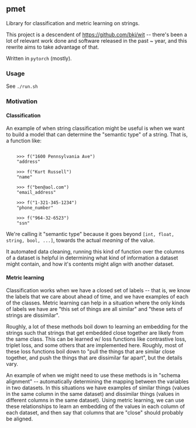 ## pmet

Library for classification and metric learning on strings.

This project is a descendent of https://github.com/bkj/wit -- there's been a lot of relevant work done and software released in the past ~ year, and this rewrite aims to take advantage of that.

Written in `pytorch` (mostly).

### Usage

See `./run.sh`

### Motivation

#### Classification

An example of when string classification might be useful is when we want to build a model that can determine the "semantic type" of a string.  That is, a function like:

```

    >>> f("1600 Pennsylvania Ave")
    "address"
    
    >>> f("Kurt Russell")
    "name"
    
    >>> f("ben@aol.com")
    "email_address"

    >>> f("1-321-345-1234")
    "phone_number"
    
    >>> f("964-32-6523")
    "ssn"

```

We're calling it "semantic type" because it goes beyond `[int, float, string, bool, ...]`, towards the actual _meaning_ of the value. 

It automated data cleaning, running this kind of function over the columns of a dataset is helpful in determining what kind of information a dataset might contain, and how it's contents might align with another dataset.

#### Metric learning

Classification works when we have a closed set of labels -- that is, we know the labels that we care about ahead of time, and we have examples of each of the classes.  Metric learning can help in a situation where the only kinds of labels we have are "this set of things are all similar" and "these sets of strings are dissimilar".

Roughly, a lot of these methods boil down to learning an embedding for the strings such that strings that get embedded close together are likely from the same class.  This can be learned w/ loss functions like contrastive loss, triplet loss, and some others that are implemented here.  Roughly, most of these loss functions boil down to "pull the things that are similar close together, and push the things that are dissimilar far apart", but the details vary.

An example of when we might need to use these methods is in "schema alignment" -- automatically determining the mapping between the variables in two datasets.  In this situations we have examples of similar things (values in the same column in the same dataset) and dissimilar things (values in different columns in the same dataset).  Using metric learning, we can use these relationships to learn an embedding of the values in each column of each dataset, and then say that columns that are "close" should probably be aligned.



